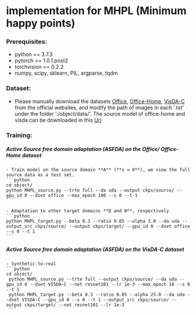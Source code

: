 # implementation for **MHPL (Minimum happy points)**
 

### Prerequisites:
- python == 3.7.3
- pytorch == 1.0.1.post2
- torchvision == 0.2.2
- numpy, scipy, sklearn, PIL, argparse, tqdm

### Dataset:

- Please manually download the datasets [Office](https://drive.google.com/file/d/0B4IapRTv9pJ1WGZVd1VDMmhwdlE/view), [Office-Home](https://drive.google.com/file/d/0B81rNlvomiwed0V1YUxQdC1uOTg/view), [VisDA-C](https://github.com/VisionLearningGroup/taskcv-2017-public/tree/master/classification) from the official websites, and modify the path of images in each '.txt' under the folder './object/data/'. The source model of office-home and visda can be downloaded in this [Url](https://drive.google.com/drive/folders/1eiJtky4seNApOSYJiGrDywfJbCBp_3sb)


### Training:
	
##### Active Source free domain adaptation (ASFDA) on the Office/ Office-Home dataset
	- Train model on the source domain **A** (**s = 0**), we view the full source data as a test set.
    ```python
    cd object/
    python MHPL_source.py --trte full --da uda --output ckps/source/ --gpu_id 0 --dset office --max_epoch 100 --s 0 --t 1
    ```
	
	- Adaptation to other target domains **D and W**, respectively
    ```python
    python MHPL_target.py --beta 0.3 --ratio 0.05 --alpha 3.0 --da uda --output_src ckps/source/ --output ckps/target/ --gpu_id 0 --dset office --s 0 --t 1  
    ```
   
##### Active Source free domain adaptation (ASFDA) on the VisDA-C dataset
	- Synthetic-to-real 
    ```python
    cd object/
	 python MHPL_source.py --trte full --output ckps/source/ --da uda --gpu_id 0 --dset VISDA-C --net resnet101 --lr 1e-3 --max_epoch 10 --s 0 --t 1
	 python MHPL_target.py --beta 0.3 --ratio 0.05 --alpha 25.0 --da uda --dset VISDA-C --gpu_id 0 --s 0 --t 1 --output_src ckps/source/ --output ckps/target/ --net resnet101 --lr 1e-3
	 ```
	
